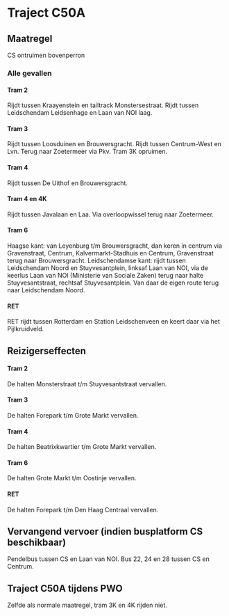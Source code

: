 # Traject C50A
## Maatregel
CS ontruimen bovenperron

### Alle gevallen

#### Tram 2
Rijdt tussen Kraayenstein en tailtrack Monstersestraat.
Rijdt tussen Leidschendam Leidsenhage en Laan van NOI laag.

#### Tram 3
Rijdt tussen Loosduinen en Brouwersgracht.
Rijdt tussen Centrum-West en Lvn. Terug naar Zoetermeer via Pkv.
Tram 3K opruimen.

#### Tram 4
Rijdt tussen De Uithof en Brouwersgracht.

#### Tram 4 en 4K
Rijdt tussen Javalaan en Laa. Via overloopwissel terug naar Zoetermeer. 

#### Tram 6
Haagse kant: van Leyenburg t/m Brouwersgracht, dan keren in centrum via Gravenstraat, Centrum, Kalvermarkt-Stadhuis en Centrum, Gravenstraat terug naar Brouwersgracht.
Leidschendamse kant: rijdt tussen Leidschendam Noord en Stuyvesantplein, linksaf Laan van NOI, via de keerlus Laan van NOI (Ministerie van Sociale Zaken) terug naar halte Stuyvesantstraat, rechtsaf Stuyvesantplein. Van daar de eigen route terug naar Leidschendam Noord.

#### RET
RET rijdt tussen Rotterdam en Station Leidschenveen en keert daar via het Pijlkruidveld.

## Reizigerseffecten

#### Tram 2
De halten Monsterstraat t/m Stuyvesantstraat vervallen.

#### Tram 3
De halten Forepark t/m Grote Markt vervallen.

#### Tram 4
De halten Beatrixkwartier t/m Grote Markt vervallen.

#### Tram 6
De halten Grote Markt t/m Oostinje vervallen.

#### RET
De halten Forepark t/m Den Haag Centraal vervallen.

## Vervangend vervoer (indien busplatform CS beschikbaar)
Pendelbus tussen CS en Laan van NOI.
Bus 22, 24 en 28 tussen CS en Centrum.

## Traject C50A tijdens PWO
Zelfde als normale maatregel, tram 3K en 4K rijden niet.
